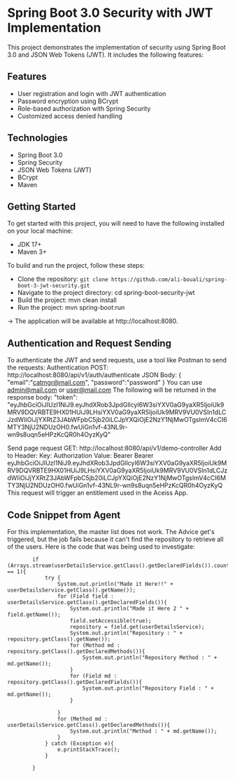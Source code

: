 # Spring Boot 3.0 Security with JWT Implementation
This project demonstrates the implementation of security using Spring Boot 3.0 and JSON Web Tokens (JWT). It includes the following features:

## Features
* User registration and login with JWT authentication
* Password encryption using BCrypt
* Role-based authorization with Spring Security
* Customized access denied handling

## Technologies
* Spring Boot 3.0
* Spring Security
* JSON Web Tokens (JWT)
* BCrypt
* Maven
 
## Getting Started
To get started with this project, you will need to have the following installed on your local machine:

* JDK 17+
* Maven 3+


To build and run the project, follow these steps:

* Clone the repository: `git clone https://github.com/ali-bouali/spring-boot-3-jwt-security.git`
* Navigate to the project directory: cd spring-boot-security-jwt
* Build the project: mvn clean install
* Run the project: mvn spring-boot:run 

-> The application will be available at http://localhost:8080.

## Authentication and Request Sending
To authenticate the JWT and send requests, use a tool like Postman to send the requests:
Authentication
POST: http://localhost:8080/api/v1/auth/authenticate
    JSON Body:
{
"email":"catmgr@mail.com",
"password":"password"
}
You can use admin@mail.com or user@mail.com
The following will be returned in the response body:
"token": "eyJhbGciOiJIUzI1NiJ9.eyJhdXRob3JpdGllcyI6W3siYXV0aG9yaXR5IjoiUk9MRV9DQVRBTE9HX01HUiJ9LHsiYXV0aG9yaXR5IjoiUk9MRV9VU0VSIn1dLCJzdWIiOiJjYXRtZ3JAbWFpbC5jb20iLCJpYXQiOjE2NzY1NjMwOTgsImV4cCI6MTY3NjU2NDUzOH0.fwUiGn1vf-43NL9r-wn9s8uqn5eHPzKcQR0h4OyzKyQ"

Send page request
GET: http://localhost:8080/api/v1/demo-controller
Add to Header: Key: Authorization  Value: Bearer <token from above with quotes removed>
    Bearer eyJhbGciOiJIUzI1NiJ9.eyJhdXRob3JpdGllcyI6W3siYXV0aG9yaXR5IjoiUk9MRV9DQVRBTE9HX01HUiJ9LHsiYXV0aG9yaXR5IjoiUk9MRV9VU0VSIn1dLCJzdWIiOiJjYXRtZ3JAbWFpbC5jb20iLCJpYXQiOjE2NzY1NjMwOTgsImV4cCI6MTY3NjU2NDUzOH0.fwUiGn1vf-43NL9r-wn9s8uqn5eHPzKcQR0h4OyzKyQ
This request will trigger an entitlement used in the Aceiss App.

## Code Snippet from Agent
For this implementation, the master list does not work. The Advice get's triggered, but the job fails because it can't find the repository to retrieve all of the users. Here is the code that was being used to investigate:

            if (Arrays.stream(userDetailsService.getClass().getDeclaredFields()).count() == 1){
                try {
                    System.out.println("Made it Here!!" + userDetailsService.getClass().getName());
                    for (Field field : userDetailsService.getClass().getDeclaredFields()){
                        System.out.println("Made it Here 2 " + field.getName());
                        field.setAccessible(true);
                        repository = field.get(userDetailsService);
                        System.out.println("Repository : " + repository.getClass().getName());
                        for (Method md : repository.getClass().getDeclaredMethods()){
                            System.out.println("Repository Method : " + md.getName());
                        }
                        for (Field md : repository.getClass().getDeclaredFields()){
                            System.out.println("Repository Field : " + md.getName());
                        }
 
                    }
                    for (Method md : userDetailsService.getClass().getDeclaredMethods()){
                        System.out.println("Method : " + md.getName());
                    }
                } catch (Exception e){
                    e.printStackTrace();
                }

            }






